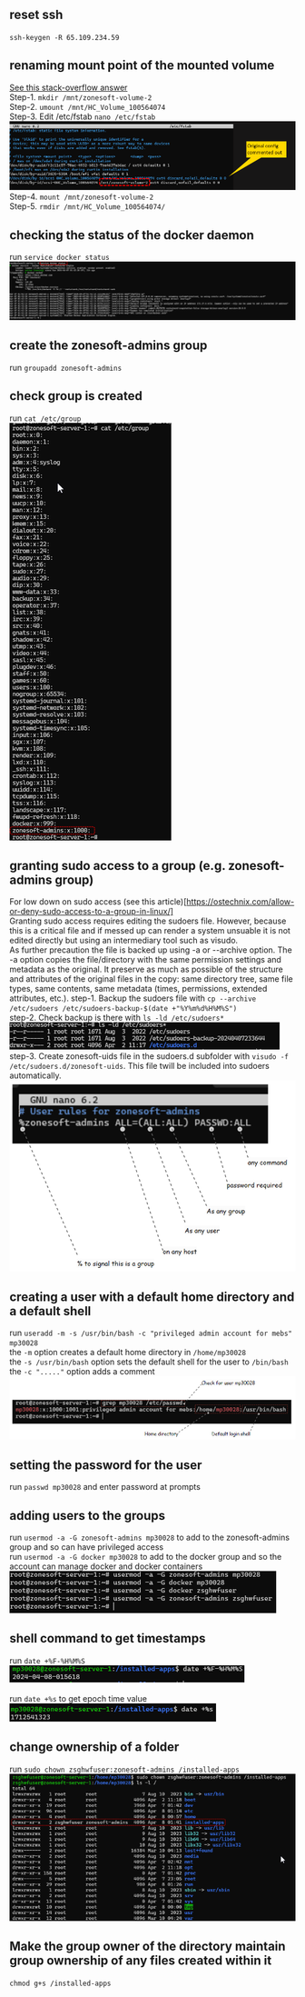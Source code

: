 ## reset ssh
`ssh-keygen -R 65.109.234.59`

## renaming mount point of the mounted volume
[See this stack-overflow answer](https://stackoverflow.com/a/40118578/16868620)
<br/>
Step-1. `mkdir /mnt/zonesoft-volume-2`
<br/>
Step-2. `umount /mnt/HC_Volume_100564074`
<br/>
Step-3. Edit /etc/fstab `nano /etc/fstab`
![fstab-update](./fstab-update.png)
<br/>
Step-4. `mount /mnt/zonesoft-volume-2`
<br/>
Step-5. `rmdir /mnt/HC_Volume_100564074/`
<br/>


## checking the status of the docker daemon
run `service docker status`
<br/>
![checking-docker-status](./checking-docker-status.png)
<br/>

## create the zonesoft-admins group
run `groupadd zonesoft-admins`
<br/>

## check group is created
run `cat /etc/group`
<br/>
![check-groups](./check-groups.png)

## granting sudo access to a group (e.g. zonesoft-admins group)
For low down on sudo access (see this article)[https://ostechnix.com/allow-or-deny-sudo-access-to-a-group-in-linux/]
<br/>
Granting sudo access requires editing the sudoers file. However, because this is a critical file and if messed up can render a system unsuable it is not edited directly but using an intermediary tool such as visudo. 
<br/>
As further precaution the file is backed up using -a or --archive option. The -a option copies the file/directory with the same permission settings and metadata as the original. It preserve as much as possible of the structure and attributes of the original files in the copy: same directory tree, same file types, same contents, same metadata (times, permissions, extended attributes, etc.).
step-1. Backup the sudoers file with `cp --archive /etc/sudoers /etc/sudoers-backup-$(date +"%Y%m%d%H%M%S")`
<br/>
step-2. Check backup is there with `ls -ld /etc/sudoers*`<br/>
![check-backup-of-sudoers](./check-backup-of-sudoers.png)
</br>
step-3. Create zonesoft-uids file in the sudoers.d subfolder with `visudo -f /etc/sudoers.d/zonesoft-uids`. This file twill be included into sudoers automatically.
![sudoers-config](./sudoers-config.png)
<br/>


## creating a user with a default home directory and a default shell
run `useradd -m -s /usr/bin/bash -c "privileged admin account for mebs" mp30028` <br/>
the `-m` option creates a default home directory in `/home/mp30028` <br/>
the `-s /usr/bin/bash` option sets the default shell for the user to `/bin/bash` <br/>
the `-c "....."` option adds a comment <br/>
![check-user-setup](./check-user-setup.png)
<br/>

## setting the password for the user
run `passwd mp30028` and enter password at prompts

## adding users to the groups
run `usermod -a -G zonesoft-admins mp30028` to add to the zonesoft-admins group and so can have privileged access <br/>
run `usermod -a -G docker mp30028` to add to the docker group and so the account can manage docker and docker containers <br/>
![adding-accounts-to-groups](./adding-accounts-to-groups.png)
<br/>


## shell command to get timestamps 
run `date +%F-%H%M%S` <br/>
![shell-timestamp](./shell-timestamp.png) <br/>
<br/>
run `date +%s` to get epoch time value<br/>
![shell-timestamp-epoch-time-in-seconds](./shell-timestamp-epoch-time-in-seconds.png)
<br/>


## change ownership of a folder
run `sudo chown zsghwfuser:zonesoft-admins /installed-apps`<br/>
![change-directory-ownership](./change-directory-ownership.png)
<br/>

## Make the group owner of the directory maintain group ownership of any files created within it
`chmod g+s /installed-apps`

